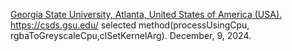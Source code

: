 [Georgia State University, Atlanta, United States of America (USA).](https://catalogs.gsu.edu/preview_entity.php?catoid=4&ent_oid=231&returnto=562)  https://csds.gsu.edu/
selected method(processUsingCpu, rgbaToGreyscaleCpu,clSetKernelArg). December, 9, 2024.
